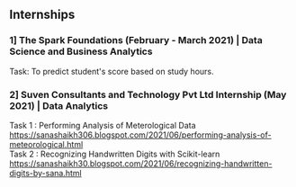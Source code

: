 ## Internships

### 1] The Spark Foundations (February - March 2021) | Data Science and Business Analytics<br>
Task: To predict student's score based on study hours.

### 2] Suven Consultants and Technology Pvt Ltd Internship (May 2021) | Data Analytics<br>
Task 1 : Performing Analysis of Meterological Data<br>
https://sanashaikh306.blogspot.com/2021/06/performing-analysis-of-meteorological.html<br>
Task 2 : Recognizing Handwritten Digits with Scikit-learn<br>
https://sanashaikh30.blogspot.com/2021/06/recognizing-handwritten-digits-by-sana.html
